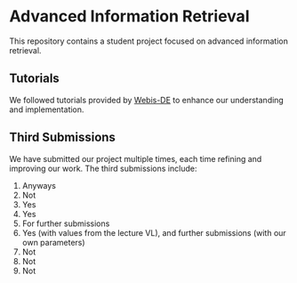 # Advanced Information Retrieval

This repository contains a student project focused on advanced information retrieval.

## Tutorials

We followed tutorials provided by [Webis-DE](https://github.com/webis-de/ir-pad/tree/public) to enhance our understanding and implementation.

## Third Submissions

We have submitted our project multiple times, each time refining and improving our work. The third submissions include:

1. Anyways
2. Not
3. Yes
4. Yes
5. For further submissions
6. Yes (with values from the lecture VL), and further submissions (with our own parameters)
7. Not
8. Not
9. Not 
